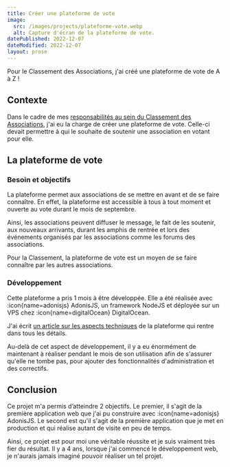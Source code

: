 ```yaml
---
title: Créer une plateforme de vote
image:
  src: /images/projects/plateforme-vote.webp
  alt: Capture d'écran de la plateforme de vote.
datePublished: 2022-12-07
dateModified: 2022-12-07
layout: prose
---
```


Pour le Classement des Associations, j'ai créé une plateforme de vote de A à Z !

<!-- more -->

## Contexte

Dans le cadre de mes [responsabilités au sein du Classement des Associations](../4.experience/responsable-classement-des-associations.md), j'ai eu la charge de créer une plateforme de vote. Celle-ci devait permettre à qui le souhaite de soutenir une association en votant pour elle.

## La plateforme de vote

### Besoin et objectifs

La plateforme permet aux associations de se mettre en avant et de se faire connaître. En effet, la plateforme est accessible à tous à tout moment et ouverte au vote durant le mois de septembre.

Ainsi, les associations peuvent diffuser le message, le fait de les soutenir, aux nouveaux arrivants, durant les amphis de rentrée et lors des événements organisés par les associations comme les forums des associations.

Pour la Classement, la plateforme de vote est un moyen de se faire connaître par les autres associations. 

### Développement

Cette plateforme a pris 1 mois à être développée. Elle a été réalisée avec :icon{name=adonisjs} AdonisJS, un framework NodeJS et déployée sur un VPS chez :icon{name=digitalOcean} DigitalOcean.

J'ai écrit [un article sur les aspects techniques](../3.articles/plateforme-vote-classement-des-associations.md) de la plateforme qui rentre dans tous les détails.

Au-delà de cet aspect de développement, il y a eu énormément de maintenant à réaliser pendant le mois de son utilisation afin de s'assurer qu'elle ne tombe pas, pour ajouter des fonctionnalités d'administration et des correctifs.

## Conclusion

Ce projet m'a permis d’atteindre 2 objectifs. Le premier, il s'agit de la première application web que j'ai pu construire avec :icon{name=adonisjs} AdonisJS. Le second est qu'il s'agit de la première application que je met en production et qui réalise autant de visite en peu de temps.

Ainsi, ce projet est pour moi une véritable réussite et je suis vraiment très fier du résultat. Il y a 4 ans, lorsque j'ai commencé le développement web, je n'aurais jamais imaginé pouvoir réaliser un tel projet.